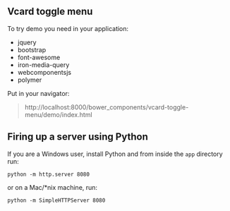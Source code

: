## Vcard toggle menu
To try demo you need in your application:
  -  jquery
  -  bootstrap
  -  font-awesome
  -  iron-media-query
  -  webcomponentsjs
  -  polymer

Put in your navigator:
> http://localhost:8000/bower_components/vcard-toggle-menu/demo/index.html

## Firing up a server using Python

If you are a Windows user, install Python and from inside the `app` directory run:

```
python -m http.server 8080
```

or on a Mac/*nix machine, run:

```
python -m SimpleHTTPServer 8080
```